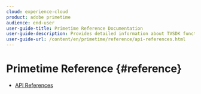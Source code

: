 ```yaml
---
cloud: experience-cloud
product: adobe primetime
audience: end-user
user-guide-title: Primetime Reference Documentation
user-guide-description: Provides detailed information about TVSDK functions, data structures and other programming constructs.
user-guide-url: /content/en/primetime/reference/api-references.html
---
```


# Primetime Reference {#reference}

+ [API References](api-references.md)
